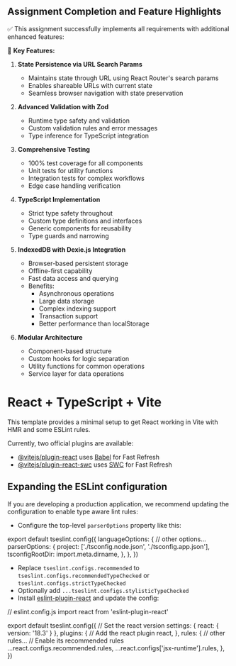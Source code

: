 ## Assignment Completion and Feature Highlights

✅ This assignment successfully implements all requirements with additional enhanced features:

🚀 **Key Features:**

1. **State Persistence via URL Search Params**
   - Maintains state through URL using React Router's search params
   - Enables shareable URLs with current state
   - Seamless browser navigation with state preservation

2. **Advanced Validation with Zod**
   - Runtime type safety and validation
   - Custom validation rules and error messages
   - Type inference for TypeScript integration

3. **Comprehensive Testing**
   - 100% test coverage for all components
   - Unit tests for utility functions
   - Integration tests for complex workflows
   - Edge case handling verification

4. **TypeScript Implementation**
   - Strict type safety throughout
   - Custom type definitions and interfaces
   - Generic components for reusability
   - Type guards and narrowing

5. **IndexedDB with Dexie.js Integration**
   - Browser-based persistent storage
   - Offline-first capability
   - Fast data access and querying
   - Benefits:
     - Asynchronous operations
     - Large data storage
     - Complex indexing support
     - Transaction support
     - Better performance than localStorage

6. **Modular Architecture**
   - Component-based structure
   - Custom hooks for logic separation
   - Utility functions for common operations
   - Service layer for data operations

# React + TypeScript + Vite

This template provides a minimal setup to get React working in Vite with HMR and some ESLint rules.

Currently, two official plugins are available:

- [@vitejs/plugin-react](https://github.com/vitejs/vite-plugin-react/blob/main/packages/plugin-react/README.md) uses [Babel](https://babeljs.io/) for Fast Refresh
- [@vitejs/plugin-react-swc](https://github.com/vitejs/vite-plugin-react-swc) uses [SWC](https://swc.rs/) for Fast Refresh

## Expanding the ESLint configuration

If you are developing a production application, we recommend updating the configuration to enable type aware lint rules:

- Configure the top-level `parserOptions` property like this:


export default tseslint.config({
  languageOptions: {
    // other options...
    parserOptions: {
      project: ['./tsconfig.node.json', './tsconfig.app.json'],
      tsconfigRootDir: import.meta.dirname,
    },
  },
})


- Replace `tseslint.configs.recommended` to `tseslint.configs.recommendedTypeChecked` or `tseslint.configs.strictTypeChecked`
- Optionally add `...tseslint.configs.stylisticTypeChecked`
- Install [eslint-plugin-react](https://github.com/jsx-eslint/eslint-plugin-react) and update the config:


// eslint.config.js
import react from 'eslint-plugin-react'

export default tseslint.config({
  // Set the react version
  settings: { react: { version: '18.3' } },
  plugins: {
    // Add the react plugin
    react,
  },
  rules: {
    // other rules...
    // Enable its recommended rules
    ...react.configs.recommended.rules,
    ...react.configs['jsx-runtime'].rules,
  },
})

